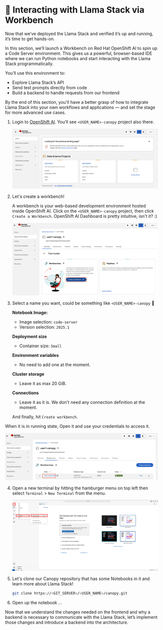 # 📘 Interacting with Llama Stack via Workbench

Now that we’ve deployed the Llama Stack and verified it’s up and running, it’s time to get hands-on.

In this section, we’ll launch a Workbench on Red Hat OpenShift AI to spin up a Code Server environment. This gives us a powerful, browser-based IDE where we can run Python notebooks and start interacting with the Llama Stack programmatically.

You’ll use this environment to:

- Explore Llama Stack’s API
- Send test prompts directly from code
- Build a backend to handle requests from our frontend

By the end of this section, you'll have a better grasp of how to integrate Llama Stack into your own workflows and applications — and set the stage for more advanced use cases.

1. Login to [OpenShift AI](https://rhods-dashboard-redhat-ods-applications.<CLUSTER_DOMAIN>/). You’ll see `<USER_NAME>-canopy` project also there. 

   ![openshift-ai.png](./images/openshift-ai.png)

2. Let's create a workbench!   

   A workbench is your web-based development environment hosted inside OpenShift AI. Click on the `<USER_NAME>-canopy` project, then click `Create a Workbench`. OpenShift AI Dashboard is pretty intuitive, isn't it? :)
   
   ![create-workbench.png](./images/create-workbench.png)

3. Select a name you want, could be something like `<USER_NAME>-canopy` 🌳

    **Notebook Image:** 

    - Image selection: `code-server`
    - Version selection: `2025.1`
  
    **Deployment size**
    - Container size: `Small`

    **Environment variables**
    - No need to add one at the moment.

    **Cluster storage**
    - Leave it as max 20 GiB.

    **Connections**
    - Leave it as it is. We don't need any connection definition at the moment.

    And finally, hit `Create workbench`.

When it is in running state, Open it and use your credentials to access it.

   ![open-workbench.png](./images/open-workbench.png)

4. Open a new terminal by hitting the hamburger menu on top left then select `Terminal` > `New Terminal` from the menu.

   ![code-server-terminal.png](./images/code-server-terminal.png)

5. Let's clone our Canopy repository that has some Notebooks in it and learn more about Llama Stack!

   ```bash
   git clone https://<GIT_SERVER>/<USER_NAME>/canopy.git
   ```

6. Open up the notebook ...




Now that we understand the changes needed on the frontend and why a backend is necessary to communicate with the Llama Stack, let’s implement those changes and introduce a backend into the architecture.

